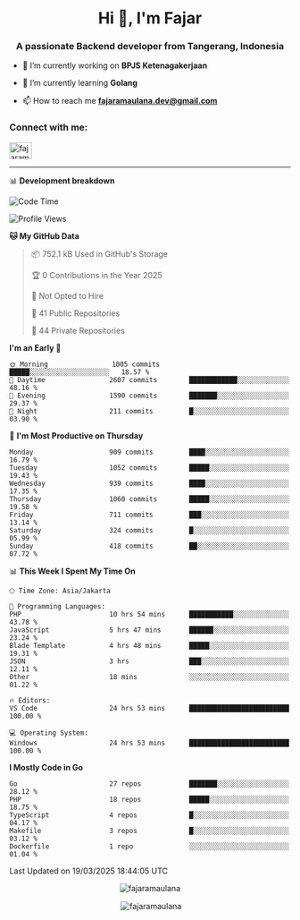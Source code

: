 <h1 align="center">Hi 👋, I'm Fajar</h1>
<h3 align="center">A passionate Backend developer from Tangerang, Indonesia</h3>

<!-- <p align="left"> <img src="https://komarev.com/ghpvc/?username=fajaramaulana&label=Profile%20views&color=0e75b6&style=flat" alt="fajaramaulana" /> </p> -->

- 🔭 I’m currently working on **BPJS Ketenagakerjaan**

- 🌱 I’m currently learning **Golang**

- 📫 How to reach me **fajaramaulana.dev@gmail.com**

<h3 align="left">Connect with me:</h3>
<p align="left">
<a href="https://linkedin.com/in/fajar-agus-maulana-73533a180/" target="blank"><img align="center" src="https://raw.githubusercontent.com/rahuldkjain/github-profile-readme-generator/master/src/images/icons/Social/linked-in-alt.svg" alt="fajaramaulana" height="30" width="40" /></a>
</p>

-------

📊 **Development breakdown**
<!--START_SECTION:waka-->
![Code Time](http://img.shields.io/badge/Code%20Time-2%2C828%20hrs%2049%20mins-blue)

![Profile Views](http://img.shields.io/badge/Profile%20Views-3-blue)

**🐱 My GitHub Data** 

> 📦 752.1 kB Used in GitHub's Storage 
 > 
> 🏆 0 Contributions in the Year 2025
 > 
> 🚫 Not Opted to Hire
 > 
> 📜 41 Public Repositories 
 > 
> 🔑 44 Private Repositories 
 > 
**I'm an Early 🐤** 

```text
🌞 Morning                1005 commits        █████░░░░░░░░░░░░░░░░░░░░   18.57 % 
🌆 Daytime                2607 commits        ████████████░░░░░░░░░░░░░   48.16 % 
🌃 Evening                1590 commits        ███████░░░░░░░░░░░░░░░░░░   29.37 % 
🌙 Night                  211 commits         █░░░░░░░░░░░░░░░░░░░░░░░░   03.90 % 
```
📅 **I'm Most Productive on Thursday** 

```text
Monday                   909 commits         ████░░░░░░░░░░░░░░░░░░░░░   16.79 % 
Tuesday                  1052 commits        █████░░░░░░░░░░░░░░░░░░░░   19.43 % 
Wednesday                939 commits         ████░░░░░░░░░░░░░░░░░░░░░   17.35 % 
Thursday                 1060 commits        █████░░░░░░░░░░░░░░░░░░░░   19.58 % 
Friday                   711 commits         ███░░░░░░░░░░░░░░░░░░░░░░   13.14 % 
Saturday                 324 commits         █░░░░░░░░░░░░░░░░░░░░░░░░   05.99 % 
Sunday                   418 commits         ██░░░░░░░░░░░░░░░░░░░░░░░   07.72 % 
```


📊 **This Week I Spent My Time On** 

```text
🕑︎ Time Zone: Asia/Jakarta

💬 Programming Languages: 
PHP                      10 hrs 54 mins      ███████████░░░░░░░░░░░░░░   43.78 % 
JavaScript               5 hrs 47 mins       ██████░░░░░░░░░░░░░░░░░░░   23.24 % 
Blade Template           4 hrs 48 mins       █████░░░░░░░░░░░░░░░░░░░░   19.31 % 
JSON                     3 hrs               ███░░░░░░░░░░░░░░░░░░░░░░   12.11 % 
Other                    18 mins             ░░░░░░░░░░░░░░░░░░░░░░░░░   01.22 % 

🔥 Editors: 
VS Code                  24 hrs 53 mins      █████████████████████████   100.00 % 

💻 Operating System: 
Windows                  24 hrs 53 mins      █████████████████████████   100.00 % 
```

**I Mostly Code in Go** 

```text
Go                       27 repos            ███████░░░░░░░░░░░░░░░░░░   28.12 % 
PHP                      18 repos            █████░░░░░░░░░░░░░░░░░░░░   18.75 % 
TypeScript               4 repos             █░░░░░░░░░░░░░░░░░░░░░░░░   04.17 % 
Makefile                 3 repos             █░░░░░░░░░░░░░░░░░░░░░░░░   03.12 % 
Dockerfile               1 repo              ░░░░░░░░░░░░░░░░░░░░░░░░░   01.04 % 
```




 Last Updated on 19/03/2025 18:44:05 UTC
<!--END_SECTION:waka-->
<p align="center"><img align="center" src="https://github-readme-stats.vercel.app/api/top-langs?username=fajaramaulana&show_icons=true&locale=en&layout=compact" alt="fajaramaulana" /></p>

<p align="center">&nbsp;<img align="center" src="https://github-readme-stats.vercel.app/api?username=fajaramaulana&show_icons=true&locale=en" alt="fajaramaulana" /></p>
